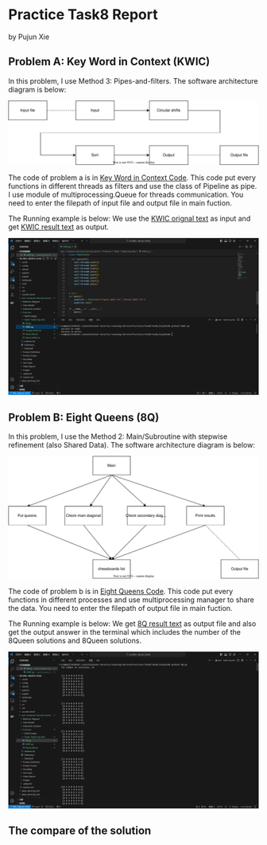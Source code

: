# Practice Task8 Report
by Pujun Xie

## Problem A: Key Word in Context (KWIC)
In this problem, I use Method 3: Pipes-and-filters. The software architecture diagram is below:

![image](https://github.com/xpjllk38324/Container-Security-Scanning-Service/blob/main/Practices/Task8/Task8_PujunXie/figure/KWIC.svg)

The code of problem a is in [Key Word in Context Code](KWIC.py). This code put every functions in different threads as filters and use the class of Pipeline as pipe. I use module of multiprocessing.Queue for threads communication. You need to enter the filepath of input file and output file in main fuction. 

The Running example is below: We use the [KWIC orignal text](Orignal_KWIC.txt) as input and get [KWIC result text](Result_KWIC.txt) as output.

![image](https://github.com/xpjllk38324/Container-Security-Scanning-Service/blob/main/Practices/Task8/Task8_PujunXie/figure/KWIC.png)

## Problem B: Eight Queens (8Q)
In this problem, I use the Method 2: Main/Subroutine with stepwise refinement (also Shared Data). The software architecture diagram is below:

![image](https://github.com/xpjllk38324/Container-Security-Scanning-Service/blob/main/Practices/Task8/Task8_PujunXie/figure/8Q.svg)

The code of problem b is in [Eight Queens Code](8Q.py). This code put every functions in different processes and use multiprocessing manager to share the data.
You need to enter the filepath of output file in main fuction.

The Running example is below: We get [8Q result text](Result_8Q.txt) as output file and also get the output answer in the terminal
which includes the number of the 8Queen solutions and 8Queen solutions.

![image](https://github.com/xpjllk38324/Container-Security-Scanning-Service/blob/main/Practices/Task8/Task8_PujunXie/figure/8Q.png)

## The compare of the solution

